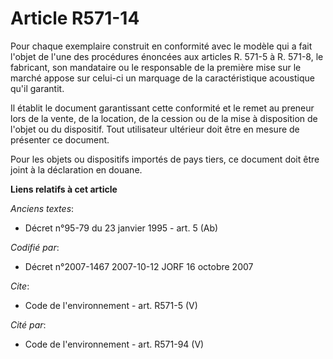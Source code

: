 # Article R571-14

Pour chaque exemplaire construit en conformité avec le modèle qui a fait l'objet de l'une des procédures énoncées aux
articles R. 571-5 à R. 571-8, le fabricant, son mandataire ou le responsable de la première mise sur le marché appose sur
celui-ci un marquage de la caractéristique acoustique qu'il garantit. 

Il établit le document garantissant cette conformité et le remet au preneur lors de la vente, de la location, de la cession
ou de la mise à disposition de l'objet ou du dispositif. Tout utilisateur ultérieur doit être en mesure de présenter ce
document. 

Pour les objets ou dispositifs importés de pays tiers, ce document doit être joint à la déclaration en douane.

**Liens relatifs à cet article**

_Anciens textes_:

  - Décret n°95-79 du 23 janvier 1995 - art. 5 (Ab)

_Codifié par_:

  - Décret n°2007-1467 2007-10-12 JORF 16 octobre 2007

_Cite_:

  - Code de l'environnement - art. R571-5 (V)

_Cité par_:

  - Code de l'environnement - art. R571-94 (V)
